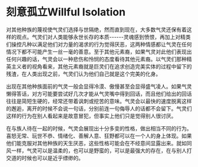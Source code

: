 # 刻意孤立Willful Isolation

对其他种族的蔑视使气灵们选择与世隔绝，然而直到现在，大多数气灵还保有着这样的观点。气灵们对人类能够永世长存的本质------灵魂感到愤恨，再加上对精类们操控凡种以满足他们对力量的渴求的行为觉得厌恶，这两种情感都让气灵在任何情况下都不可能产生一丝一毫的善意。至于其他元素裔，如果气灵对此他们表现出任何兴趣的话，气灵会以一种悲伤和怜悯的态度看待其他元素裔。以气灵们那种精英主义者的视角看来，其他元素裔就是巨灵们在追求创造完美实体的过程中留下的残渣，在人类出现之前，气灵们认为他们自己就是这个完美的化身。

出现在其他种族面前的气灵一般会显得冷漠、傲慢甚至会显得盛气凌人。如果气灵懒得答话，对方可能要尝试好几次才能从气灵嘴中得到回话，而且他们给出的回话往往是简短生硬的，经常还带着讽刺或挖苦的意味。气灵会以最快的速度脱离这样的邂逅，离开的时候不会说一句话，分别前连一句侮辱人的话都不会留下。气灵们这样的行为在别人看起来是故意冒犯，但事实上他们只是觉得别人很讨厌。

在与族人待在一起的时候，气灵会展现出十分多变的性格，做出相当不同的行为。喜怒无常、玩世不恭、情绪化、善解人意、狂野都可以在一个人的身上体现。如果他们能克服对其他种族的天生厌恶，这些性格可能会在不经意间显露出来。就如同风一样，气灵可以是温柔的，也可以是野蛮的，可以是最强大的存在，在与别人打交道的时候也可以是近乎缥缈的。
